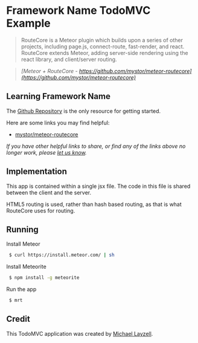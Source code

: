 # Framework Name TodoMVC Example

> RouteCore is a Meteor plugin which builds upon a series of other projects, including page.js, connect-route, fast-render, and react. RouteCore extends Meteor, adding server-side rendering using the react library, and client/server routing.

> _[Meteor + RouteCore - https://github.com/mystor/meteor-routecore](https://github.com/mystor/meteor-routecore)_


## Learning Framework Name

The [Github Repository](https://github.com/mystor/meteor-routecore) is the only resource for getting started.

Here are some links you may find helpful:

* [mystor/meteor-routecore](https://github.com/mystor/meteor-routecore)

_If you have other helpful links to share, or find any of the links above no longer work, please [let us know](https://github.com/tastejs/todomvc/issues)._


## Implementation

This app is contained within a single jsx file.  The code in this file is shared between the client and the server.

HTML5 routing is used, rather than hash based routing, as that is what RouteCore uses for routing.


## Running

Install Meteor
```bash
 $ curl https://install.meteor.com/ | sh
```

Install Meteorite
```bash
 $ npm install -g meteorite
```

Run the app
```bash
 $ mrt
```


## Credit

This TodoMVC application was created by [Michael Layzell](https://github.com/mystor/meteor-routecore).
